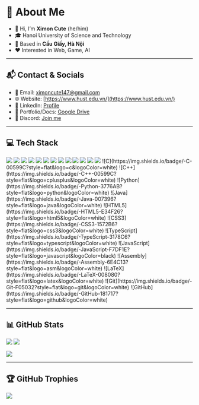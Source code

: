 # 🐣 About Me

- 👋 Hi, I’m **Ximon Cute** (he/him)  
- 🎓 Hanoi University of Science and Technology  
- 🏡 Based in **Cầu Giấy, Hà Nội**  
- ❤️ Interested in Web, Game, AI  

---

## 📬 Contact & Socials
- 📧 Email: [ximoncute147@gmail.com](mailto:ximoncute147@gmail.com)  
- 🌐 Website: [https://www.hust.edu.vn/](https://www.hust.edu.vn/)  
- 💼 LinkedIn: [Profile](https://www.linkedin.com/in/hi%E1%BA%B6Fu-ka-ka-780609342)  
- 📂 Portfolio/Docs: [Google Drive](https://drive.google.com/drive/folders/163pXfacTNCXuHZ5pbS7QOFRoxEwhIZ7?usp=drive_link)  
- 💬 Discord: [Join me](https://discord.gg/your-link)  

---

## 💻 Tech Stack
<p>
<img src="https://img.shields.io/badge/-JavaScript-black?style=flat&logo=javascript" /> 
<img src="https://img.shields.io/badge/-HTML5-black?style=flat&logo=html5" />
<img src="https://img.shields.io/badge/-C++-black?style=flat&logo=c%2B%2B" />
<img src="https://img.shields.io/badge/-C-black?style=flat&logo=c" />
<img src="https://img.shields.io/badge/-Python-black?style=flat&logo=python" />
<img src="https://img.shields.io/badge/-React-black?style=flat&logo=react" />
<img src="https://img.shields.io/badge/-Vue.js-black?style=flat&logo=vue.js" />
<img src="https://img.shields.io/badge/-Vite-black?style=flat&logo=vite" />
<img src="https://img.shields.io/badge/-Firebase-black?style=flat&logo=firebase" />
<img src="https://img.shields.io/badge/-MongoDB-black?style=flat&logo=mongodb" />
<img src="https://img.shields.io/badge/-GoogleCloud-black?style=flat&logo=googlecloud" />
<img src="https://img.shields.io/badge/-Heroku-black?style=flat&logo=heroku" />
<img src="https://img.shields.io/badge/-Adobe-black?style=flat&logo=adobe" />
![C](https://img.shields.io/badge/-C-00599C?style=flat&logo=c&logoColor=white)
![C++](https://img.shields.io/badge/-C++-00599C?style=flat&logo=cplusplus&logoColor=white)
![Python](https://img.shields.io/badge/-Python-3776AB?style=flat&logo=python&logoColor=white)
![Java](https://img.shields.io/badge/-Java-007396?style=flat&logo=java&logoColor=white)
![HTML5](https://img.shields.io/badge/-HTML5-E34F26?style=flat&logo=html5&logoColor=white)
![CSS3](https://img.shields.io/badge/-CSS3-1572B6?style=flat&logo=css3&logoColor=white)
![TypeScript](https://img.shields.io/badge/-TypeScript-3178C6?style=flat&logo=typescript&logoColor=white)
![JavaScript](https://img.shields.io/badge/-JavaScript-F7DF1E?style=flat&logo=javascript&logoColor=black)
![Assembly](https://img.shields.io/badge/-Assembly-6E4C13?style=flat&logo=asm&logoColor=white)
![LaTeX](https://img.shields.io/badge/-LaTeX-008080?style=flat&logo=latex&logoColor=white)
![Git](https://img.shields.io/badge/-Git-F05032?style=flat&logo=git&logoColor=white)
![GitHub](https://img.shields.io/badge/-GitHub-181717?style=flat&logo=github&logoColor=white)
</p>

---

## 📊 GitHub Stats
<p>
  <img src="https://github-readme-stats.vercel.app/api?username=Ximoncute&show_icons=true&hide_title=true&count_private=true&theme=dark" />
  <img src="https://github-readme-streak-stats.herokuapp.com/?user=Ximoncute&theme=dark" />
</p>

<img src="https://github-readme-stats.vercel.app/api/top-langs/?username=Ximoncute&layout=compact&theme=dark" />

---

## 🏆 GitHub Trophies
<img src="https://github-profile-trophy.vercel.app/?username=Ximoncute&theme=gruvbox&no-frame=true&rank=-2" />
